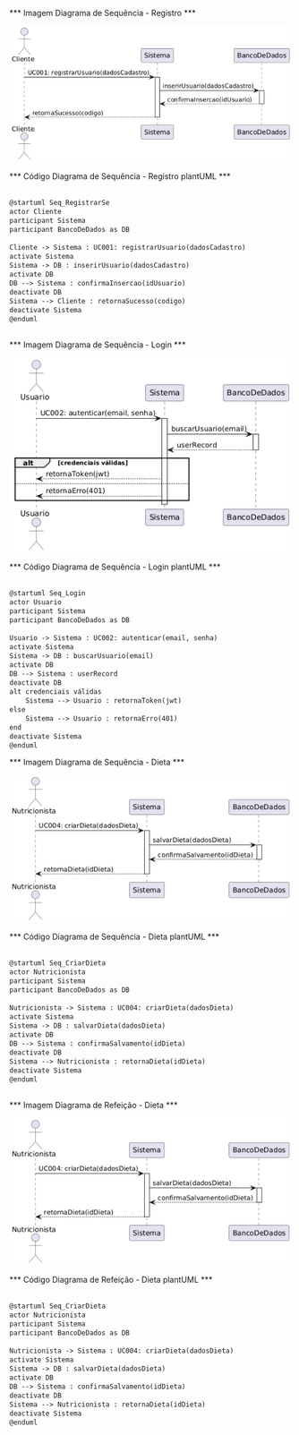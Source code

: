 *** Imagem Diagrama de Sequência - Registro ***


![`Diagrama de sequência Registro`](./diagramaDeSequenciaRegistro.png)



*** Código Diagrama de Sequência - Registro plantUML ***

````

@startuml Seq_RegistrarSe
actor Cliente
participant Sistema
participant BancoDeDados as DB

Cliente -> Sistema : UC001: registrarUsuario(dadosCadastro)
activate Sistema
Sistema -> DB : inserirUsuario(dadosCadastro)
activate DB
DB --> Sistema : confirmaInsercao(idUsuario)
deactivate DB
Sistema --> Cliente : retornaSucesso(codigo)
deactivate Sistema
@enduml


````




*** Imagem Diagrama de Sequência - Login ***


![`Diagrama de sequência Login`](./diagramaDeSequenciaLogin.png)



*** Código Diagrama de Sequência - Login plantUML ***

````

@startuml Seq_Login
actor Usuario
participant Sistema
participant BancoDeDados as DB

Usuario -> Sistema : UC002: autenticar(email, senha)
activate Sistema
Sistema -> DB : buscarUsuario(email)
activate DB
DB --> Sistema : userRecord
deactivate DB
alt credenciais válidas
    Sistema --> Usuario : retornaToken(jwt)
else
    Sistema --> Usuario : retornaErro(401)
end
deactivate Sistema
@enduml

````



*** Imagem Diagrama de Sequência - Dieta ***


![`Diagrama de sequência Dieta`](./diagramaDeSequenciaDieta.png)



*** Código Diagrama de Sequência - Dieta plantUML ***

````

@startuml Seq_CriarDieta
actor Nutricionista
participant Sistema
participant BancoDeDados as DB

Nutricionista -> Sistema : UC004: criarDieta(dadosDieta)
activate Sistema
Sistema -> DB : salvarDieta(dadosDieta)
activate DB
DB --> Sistema : confirmaSalvamento(idDieta)
deactivate DB
Sistema --> Nutricionista : retornaDieta(idDieta)
deactivate Sistema
@enduml


````



*** Imagem Diagrama de Refeição - Dieta ***


![`Diagrama de sequência Dieta`](./diagramaDeSequenciaDieta.png)



*** Código Diagrama de Refeição - Dieta plantUML ***

````

@startuml Seq_CriarDieta
actor Nutricionista
participant Sistema
participant BancoDeDados as DB

Nutricionista -> Sistema : UC004: criarDieta(dadosDieta)
activate Sistema
Sistema -> DB : salvarDieta(dadosDieta)
activate DB
DB --> Sistema : confirmaSalvamento(idDieta)
deactivate DB
Sistema --> Nutricionista : retornaDieta(idDieta)
deactivate Sistema
@enduml


````